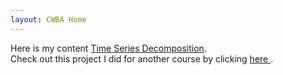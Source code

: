 ```yaml
---
layout: CWBA Home
---
```



Here is my content
[Time Series Decomposition](./timeseries/index.md).
<br>
Check out this project I did for another course by clicking <a href="https://github.com/leducse/Coursera_Capstone"> here </a>.



